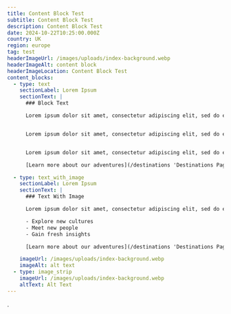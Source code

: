 ```yaml
---
title: Content Block Test
subtitle: Content Block Test
description: Content Block Test
date: 2024-10-22T10:25:00.000Z
country: UK
region: europe
tag: test
headerImageUrl: /images/uploads/index-background.webp
headerImageAlt: content block
headerImageLocation: Content Block Test
content_blocks:
  - type: text
    sectionLabel: Lorem Ipsum
    sectionText: |
      ### Block Text

      Lorem ipsum dolor sit amet, consectetur adipiscing elit, sed do eiusmod tempor incididunt ut labore et dolore magna aliqua. Ut enim ad minim veniam, quis nostrud exercitation ullamco laboris nisi ut aliquip ex ea commodo consequat. Duis aute irure dolor in reprehenderit in voluptate velit esse cillum dolore eu fugiat nulla pariatur. Excepteur sint occaecat cupidatat non proident, sunt in culpa qui officia deserunt mollit anim id est laborum.


      Lorem ipsum dolor sit amet, consectetur adipiscing elit, sed do eiusmod tempor incididunt ut labore et dolore magna aliqua. Ut enim ad minim veniam, quis nostrud exercitation ullamco laboris nisi ut aliquip ex ea commodo consequat. Duis aute irure dolor in reprehenderit in voluptate velit esse cillum dolore eu fugiat nulla pariatur. Excepteur sint occaecat cupidatat non proident, sunt in culpa qui officia deserunt mollit anim id est laborum.


      Lorem ipsum dolor sit amet, consectetur adipiscing elit, sed do eiusmod tempor incididunt ut labore et dolore magna aliqua. Ut enim ad minim veniam, quis nostrud exercitation ullamco laboris nisi ut aliquip ex ea commodo consequat. Duis aute irure dolor in reprehenderit in voluptate velit esse cillum dolore eu fugiat nulla pariatur. Excepteur sint occaecat cupidatat non proident, sunt in culpa qui officia deserunt mollit anim id est laborum.

      [Learn more about our adventures](/destinations 'Destinations Page').

  - type: text_with_image
    sectionLabel: Lorem Ipsum
    sectionText: |
      ### Text With Image

      Lorem ipsum dolor sit amet, consectetur adipiscing elit, sed do eiusmod tempor incididunt ut labore et dolore magna aliqua. Ut enim ad minim veniam, quis nostrud exercitation ullamco laboris nisi ut aliquip ex ea commodo consequat. Duis aute irure dolor in reprehenderit in voluptate velit esse cillum dolore eu fugiat nulla pariatur. Excepteur sint occaecat cupidatat non proident, sunt in culpa qui officia deserunt mollit anim id est laborum.

      - Explore new cultures
      - Meet new people
      - Gain fresh insights

      [Learn more about our adventures](/destinations 'Destinations Page').

    imageUrl: /images/uploads/index-background.webp
    imageAlt: alt text
  - type: image_strip
    imageUrl: /images/uploads/index-background.webp
    altText: Alt Text
---
```


.
